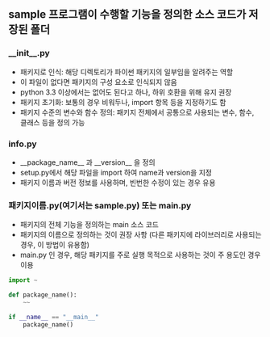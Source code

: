 ## sample 프로그램이 수행할 기능을 정의한 소스 코드가 저장된 폴더

### \_\_init\_\_.py
- 패키지로 인식: 해당 디렉토리가 파이썬 패키지의 일부임을 알려주는 역할
- 이 파일이 없다면 패키지의 구성 요소로 인식되지 않음
- python 3.3 이상에서는 없어도 된다고 하나, 하위 호환을 위해 유지 권장
- 패키지 초기화: 보통의 경우 비워두나, import 항목 등을 지정하기도 함
- 패키지 수준의 변수와 함수 정의: 패키지 전체에서 공통으로 사용되는 변수, 함수, 클래스 등을 정의 가능

### info.py
- \_\_package\_name\_\_ 과 \_\_version\_\_ 을 정의
- setup.py에서 해당 파일을 import 하여 name과 version을 지정
- 패키지 이름과 버전 정보를 사용하며, 빈번한 수정이 있는 경우 유용

### 패키지이름.py(여기서는 sample.py) 또는 main.py
- 패키지의 전체 기능을 정의하는 main 소스 코드
- 패키지의 이름으로 정의하는 것이 권장 사항 (다른 패키지에 라이브러리로 사용되는 경우, 이 방법이 유용함)
- main.py 인 경우, 해당 패키지를 주로 실행 목적으로 사용하는 것이 주 용도인 경우 이용
```python
import ~

def package_name():
	~~

if __name__ == "__main__"
	package_name()
```
